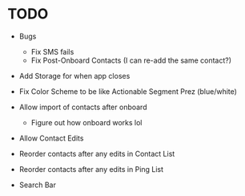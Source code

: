 # TODO

- Bugs
  - Fix SMS fails
  - Fix Post-Onboard Contacts (I can re-add the same contact?)

- Add Storage for when app closes
- Fix Color Scheme to be like Actionable Segment Prez (blue/white)
- Allow import of contacts after onboard
  - Figure out how onboard works lol
- Allow Contact Edits
- Reorder contacts after any edits in Contact List
- Reorder contacts after any edits in Ping List
- Search Bar
